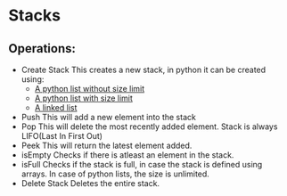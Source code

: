 # Stacks

## Operations:

* Create Stack
    This creates a new stack, in python it can be created using:
    * [A python list without size limit](stack_list_unlimited.py)
    * [A python list with size limit](stack_list_limited.py)
    * [A linked list](stack_linked_list.py)
* Push
    This will add a new element into the stack
* Pop
    This will delete the most recently added element. Stack is always LIFO(Last In First Out)
* Peek
    This will return the latest element added.
* isEmpty
    Checks if there is atleast an element in the stack.
* isFull
    Checks if the stack is full, in case the stack is defined using arrays. In case of python lists, the size is unlimited.
* Delete Stack
    Deletes the entire stack.